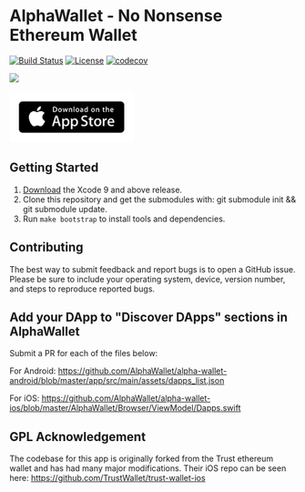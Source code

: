 # AlphaWallet - No Nonsense Ethereum Wallet

[![Build Status](https://travis-ci.com/AlphaWallet/alpha-wallet-ios.svg?branch=master)](https://travis-ci.com/AlphaWallet/alpha-wallet-ios.svg?branch=master)
[![License](https://img.shields.io/badge/license-GPL3-green.svg?style=flat)](https://github.com/fastlane/fastlane/blob/master/LICENSE)
[![codecov](https://codecov.io/gh/AlphaWallet/alpha-wallet-ios/branch/master/graph/badge.svg)](https://codecov.io/gh/AlphaWallet/alpha-wallet-ios)

[<img src="https://github.com/James-Sangalli/alpha-wallet-ios/blob/master/resources/screens.png">](https://alphawallet.com/)

[<img src=resources/app-store-badge.png height="88">](https://itunes.apple.com/us/app/alphawallet/id1358230430?ls=1&mt=8)

## Getting Started

1. [Download](https://developer.apple.com/xcode/download/) the Xcode 9 and above release.
2. Clone this repository and get the submodules with: git submodule init && git submodule update.
3. Run `make bootstrap` to install tools and dependencies.

## Contributing

The best way to submit feedback and report bugs is to open a GitHub issue.
Please be sure to include your operating system, device, version number, and
steps to reproduce reported bugs. 

## Add your DApp to "Discover DApps" sections in AlphaWallet

Submit a PR for each of the files below:

For Android:
<https://github.com/AlphaWallet/alpha-wallet-android/blob/master/app/src/main/assets/dapps_list.json>

For iOS:
<https://github.com/AlphaWallet/alpha-wallet-ios/blob/master/AlphaWallet/Browser/ViewModel/Dapps.swift>

## GPL Acknowledgement

The codebase for this app is originally forked from the Trust ethereum wallet and has had many major modifications. Their iOS repo can be seen here: https://github.com/TrustWallet/trust-wallet-ios
